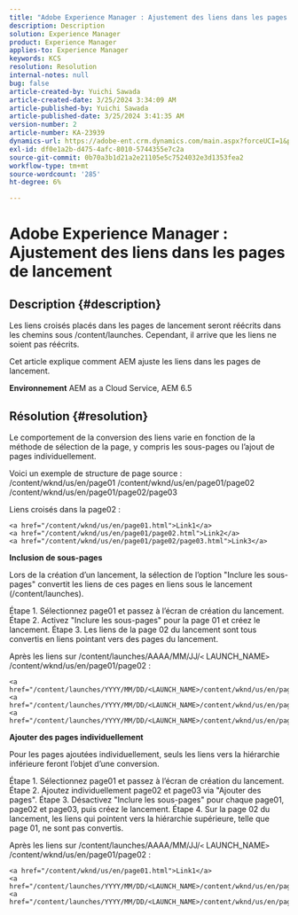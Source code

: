 ```yaml
---
title: "Adobe Experience Manager : Ajustement des liens dans les pages de lancement"
description: Description
solution: Experience Manager
product: Experience Manager
applies-to: Experience Manager
keywords: KCS
resolution: Resolution
internal-notes: null
bug: false
article-created-by: Yuichi Sawada
article-created-date: 3/25/2024 3:34:09 AM
article-published-by: Yuichi Sawada
article-published-date: 3/25/2024 3:41:35 AM
version-number: 2
article-number: KA-23939
dynamics-url: https://adobe-ent.crm.dynamics.com/main.aspx?forceUCI=1&pagetype=entityrecord&etn=knowledgearticle&id=68840384-58ea-ee11-a204-6045bd006268
exl-id: df0e1a2b-d475-4afc-8010-5744355e7c2a
source-git-commit: 0b70a3b1d21a2e21105e5c7524032e3d1353fea2
workflow-type: tm+mt
source-wordcount: '285'
ht-degree: 6%

---
```


# Adobe Experience Manager : Ajustement des liens dans les pages de lancement

## Description {#description}


Les liens croisés placés dans les pages de lancement seront réécrits dans les chemins sous /content/launches. Cependant, il arrive que les liens ne soient pas réécrits.

Cet article explique comment AEM ajuste les liens dans les pages de lancement.

<b>Environnement</b>
AEM as a Cloud Service, AEM 6.5


## Résolution {#resolution}


Le comportement de la conversion des liens varie en fonction de la méthode de sélection de la page, y compris les sous-pages ou l’ajout de pages individuellement.

Voici un exemple de structure de page source : /content/wknd/us/en/page01 /content/wknd/us/en/page01/page02 /content/wknd/us/en/page01/page02/page03

Liens croisés dans la page02 :


```
<a href="/content/wknd/us/en/page01.html">Link1</a>
<a href="/content/wknd/us/en/page01/page02.html">Link2</a>
<a href="/content/wknd/us/en/page01/page02/page03.html">Link3</a>
```


<b>Inclusion de sous-pages</b>

Lors de la création d’un lancement, la sélection de l’option &quot;Inclure les sous-pages&quot; convertit les liens de ces pages en liens sous le lancement (/content/launches).

Étape 1. Sélectionnez page01 et passez à l’écran de création du lancement.
Étape 2. Activez &quot;Inclure les sous-pages&quot; pour la page 01 et créez le lancement.
Étape 3. Les liens de la page 02 du lancement sont tous convertis en liens pointant vers des pages du lancement.

Après les liens sur /content/launches/AAAA/MM/JJ/`<` LAUNCH_NAME`>` /content/wknd/us/en/page01/page02 :


```
<a href="/content/launches/YYYY/MM/DD/<LAUNCH_NAME>/content/wknd/us/en/page01.html">Link1</a>
<a href="/content/launches/YYYY/MM/DD/<LAUNCH_NAME>/content/wknd/us/en/page01/page02.html">Link2</a>
<a href="/content/launches/YYYY/MM/DD/<LAUNCH_NAME>/content/wknd/us/en/page01/page02/page03.html">Link3</a>
```


<b>Ajouter des pages individuellement</b>

Pour les pages ajoutées individuellement, seuls les liens vers la hiérarchie inférieure feront l’objet d’une conversion.

Étape 1. Sélectionnez page01 et passez à l’écran de création du lancement.
Étape 2. Ajoutez individuellement page02 et page03 via &quot;Ajouter des pages&quot;.
Étape 3. Désactivez &quot;Inclure les sous-pages&quot; pour chaque page01, page02 et page03, puis créez le lancement.
Étape 4. Sur la page 02 du lancement, les liens qui pointent vers la hiérarchie supérieure, telle que page 01, ne sont pas convertis.

Après les liens sur /content/launches/AAAA/MM/JJ/`<` LAUNCH_NAME`>` /content/wknd/us/en/page01/page02 :


```
<a href="/content/wknd/us/en/page01.html">Link1</a> 
<a href="/content/launches/YYYY/MM/DD/<LAUNCH_NAME>/content/wknd/us/en/page01/page02.html">Link2</a>
<a href="/content/launches/YYYY/MM/DD/<LAUNCH_NAME>/content/wknd/us/en/page01/page02/page03.html">Link3</a>
```
